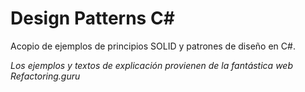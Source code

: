 # Design Patterns C#

Acopio de ejemplos de principios SOLID y patrones de diseño en C#.

*Los ejemplos y textos de explicación provienen de la fantástica web Refactoring.guru*
